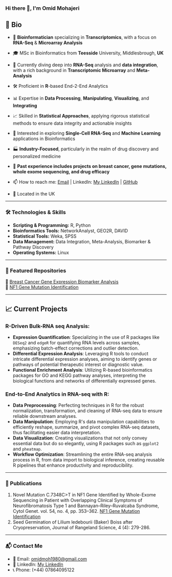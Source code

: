 ### Hi there 👋, I'm Omid Mohajeri
## 🧬 Bio
- 🧬 **Bioinformatician** specializing in **Transcriptomics**, with a focus on **RNA-Seq** & **Microarray Analysis**  
- 🎓 MSc in Bioinformatics from **Teesside** University, Middlesbrough, **UK**  
- 🌱 Currently diving deep into **RNA-Seq** analysis and **data integration**, with a rich background in **Transcriptomic Microarray** and **Meta-Analysis**  
- 🛠️ Proficient in **R**-based End-2-End Analytics  
- 📊 Expertise in **Data Processing**, **Manipulating**, **Visualizing**, and **Integrating**
- 📈 Skilled in **Statistical Approaches**, applying rigorous statistical methods to ensure data integrity and actionable insights


- 🔬 Interested in exploring **Single-Cell RNA-Seq** and **Machine Learning** applications in Bioinformatics  
- 🏭 **Industry-Focused**, particularly in the realm of drug discovery and personalized medicine
 
- 🎯 **Past experience includes projects on breast cancer, gene mutations, whole exome sequencing, and drug efficacy**
- 📫 How to reach me: [Email](mailto:omidmoh1980@gmail.com) | LinkedIn: [My LinkedIn](https://www.linkedin.com/in/mohammad-reza-mohajeri-24240a12b/) | [GitHub](https://github.com/MohammadRezaMohajeri)
- 📍 Located in the UK  

---

### 🛠️ Technologies & Skills

- **Scripting & Programming:** R, Python
- **Bioinformatics Tools:** NetworkAnalyst, GEO2R, DAVID
- **Statistical Tools:** Weka, SPSS
- **Data Management:** Data Integration, Meta-Analysis, Biomarker & Pathway Discovery
- **Operating Systems:** Linux

---

### 🌟 Featured Repositories


🌱 [Breast Cancer Gene Expression Biomarker Analysis](https://github.com/MohammadRezaMohajeri/Breast-Cancer-Gene-Expression-Biomarker-Analysis)  
🌱 [NF1 Gene Mutation Identification](https://link.springer.com/article/10.3103/S0095452720040106)

---

## 📈 Current Projects

### R-Driven Bulk-RNA seq Analysis:
- **Expression Quantification**: Specializing in the use of R packages like `DESeq2` and `edgeR` for quantifying RNA levels across samples, emphasizing batch-effect corrections and outlier detection.
- **Differential Expression Analysis**: Leveraging R tools to conduct intricate differential expression analyses, aiming to identify genes or pathways of potential therapeutic interest or diagnostic value.
- **Functional Enrichment Analysis**: Utilizing R-based bioinformatics packages for GO and KEGG pathway analyses, interpreting the biological functions and networks of differentially expressed genes.

### End-to-End Analytics in RNA-seq with R:
- **Data Preprocessing**: Perfecting techniques in R for the robust normalization, transformation, and cleaning of RNA-seq data to ensure reliable downstream analyses.
- **Data Manipulation**: Employing R's data manipulation capabilities to efficiently reshape, summarize, and pivot complex RNA-seq datasets, thus facilitating easier data interpretation.
- **Data Visualization**: Creating visualizations that not only convey essential data but do so elegantly, using R packages such as `ggplot2` and `pheatmap`.
- **Workflow Optimization**: Streamlining the entire RNA-seq analysis process in R, from data import to biological inference, creating reusable R pipelines that enhance productivity and reproducibility.


---

### 📝 Publications

1. Novel Mutation C.7348C>T in NF1 Gene Identified by Whole-Exome Sequencing in Patient with Overlapping Clinical Symptoms of Neurofibromatosis Type 1 and Bannayan–Riley–Ruvalcaba Syndrome, Cytol Genet. vol. 54, no. 4, pp. 353–362. [NF1 Gene Mutation Identification](https://link.springer.com/article/10.3103/S0095452720040106)
2. Seed Germination of Lilium ledebourii (Baker) Boiss after Cryopreservation, Journal of Rangeland Science, 4 (4): 279-286.

---

### 📬 Contact Me

- 📧 Email: [omidmoh1980@gmail.com](mailto:omidmoh1980@gmail.com)
- 💼 LinkedIn: [My LinkedIn](https://www.linkedin.com/in/mohammad-reza-mohajeri-24240a12b/)
- 📞 Phone: (+44) 07864095122


